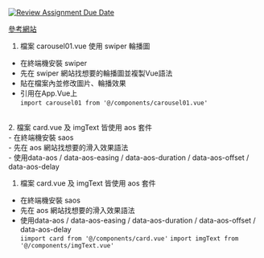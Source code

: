[![Review Assignment Due Date](https://classroom.github.com/assets/deadline-readme-button-22041afd0340ce965d47ae6ef1cefeee28c7c493a6346c4f15d667ab976d596c.svg)](https://classroom.github.com/a/aMHx-K_k)


 [參考網站](https://jo-zu-works.site/)
 1. 檔案 carousel01.vue 使用 swiper 輪播圖 <br>
 - 在終端機安裝 swiper <br>
 - 先在 swiper 網站找想要的輪播圖並複製Vue語法 <br>
 - 貼在檔案內並修改圖片、輪播效果 <br>
 - 引用在App.Vue上 <br>
       ```
          import carousel01 from '@/components/carousel01.vue'
       ```
        

 <br>
   2. 檔案 card.vue 及 imgText 皆使用 aos 套件 <br>
 - 在終端機安裝 saos <br>
 - 先在 aos 網站找想要的滑入效果語法 <br>
 - 使用data-aos / data-aos-easing / data-aos-duration / data-aos-offset / data-aos-delay <br>

  1. 檔案 card.vue 及 imgText 皆使用 aos 套件 <br>
 - 在終端機安裝 saos <br>
 - 先在 aos 網站找想要的滑入效果語法 <br>
 - 使用data-aos / data-aos-easing / data-aos-duration / data-aos-offset / data-aos-delay <br>
       ```
          iimport card from '@/components/card.vue'
       ```
       ```
          import imgText from '@/components/imgText.vue'
       ```
        

